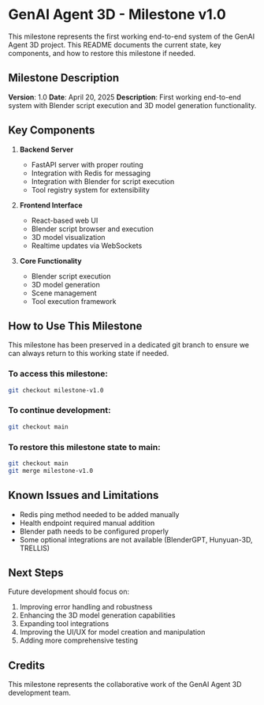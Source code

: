 # GenAI Agent 3D - Milestone v1.0

This milestone represents the first working end-to-end system of the GenAI Agent 3D project. This README documents the current state, key components, and how to restore this milestone if needed.

## Milestone Description

**Version**: 1.0
**Date**: April 20, 2025
**Description**: First working end-to-end system with Blender script execution and 3D model generation functionality.

## Key Components

1. **Backend Server**
   - FastAPI server with proper routing
   - Integration with Redis for messaging
   - Integration with Blender for script execution
   - Tool registry system for extensibility

2. **Frontend Interface**
   - React-based web UI
   - Blender script browser and execution
   - 3D model visualization
   - Realtime updates via WebSockets

3. **Core Functionality**
   - Blender script execution
   - 3D model generation
   - Scene management
   - Tool execution framework

## How to Use This Milestone

This milestone has been preserved in a dedicated git branch to ensure we can always return to this working state if needed.

### To access this milestone:

```bash
git checkout milestone-v1.0
```

### To continue development:

```bash
git checkout main
```

### To restore this milestone state to main:

```bash
git checkout main
git merge milestone-v1.0
```

## Known Issues and Limitations

- Redis ping method needed to be added manually
- Health endpoint required manual addition
- Blender path needs to be configured properly
- Some optional integrations are not available (BlenderGPT, Hunyuan-3D, TRELLIS)

## Next Steps

Future development should focus on:

1. Improving error handling and robustness
2. Enhancing the 3D model generation capabilities
3. Expanding tool integrations
4. Improving the UI/UX for model creation and manipulation
5. Adding more comprehensive testing

## Credits

This milestone represents the collaborative work of the GenAI Agent 3D development team.

